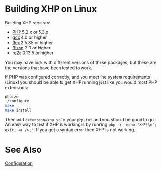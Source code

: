 Building XHP on Linux
=====================

Building XHP requires:

-   [PHP] 5.2.x or 5.3.x
-   [gcc] 4.0 or higher
-   [flex] 2.5.35 or higher
-   [Bison] 2.3 or higher
-   [re2c] 0.13.5 or higher

You may have luck with different versions of these packages, but these are the versions that have been tested to work.

If PHP was configured correctly, and you meet the system requirements (Linux) you should be able to get XHP running just like you would most PHP extensions:

```sh
phpize
./configure
make
make install
```

Then add `extension=xhp.so` to your `php.ini` and you should be good to go. An easy way to test if XHP is working is by running `php -r 'echo "XHP!\n"; exit; <a />;'`. If you get a syntax error then XHP is not working.

See Also
========

[Configuration](Configuration.md)

  [PHP]: http://php.net/
  [gcc]: http://gcc.gnu.org/
  [flex]: http://flex.sourceforge.net/
  [Bison]: http://www.gnu.org/software/bison/
  [re2c]: http://re2c.org/
